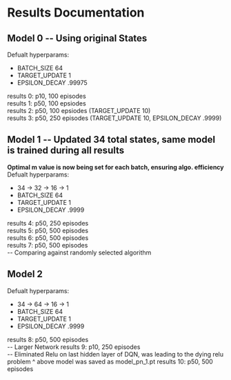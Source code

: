 # Results Documentation

## Model 0 -- Using original States 
Defualt hyperparams: 
- BATCH_SIZE 64 
- TARGET_UPDATE 1
- EPSILON_DECAY .99975 

results 0: p10, 100 episodes </br>
results 1: p50, 100 epsiodes </br>
results 2: p50, 100 epsiodes (TARGET_UPDATE 10) </br>
results 3: p50, 250 episodes (TARGET_UPDATE 10,  EPSILON_DECAY .9999) </br>

## Model 1 -- Updated 34 total states, same model is trained during all results
**Optimal m value is now being set for each batch, ensuring algo. efficiency**
Defualt hyperparams: 
- 34 -> 32 -> 16 -> 1
- BATCH_SIZE 64 
- TARGET_UPDATE 1
- EPSILON_DECAY .9999

results 4: p50, 250 episodes </br>
results 5: p50, 500 episodes </br>
results 6: p50, 500 episodes </br>
results 7: p50, 500 episodes </br>  -- Comparing against randomly selected algorithm


## Model 2 
Defualt hyperparams: 
- 34 -> 64 -> 16 -> 1
- BATCH_SIZE 64 
- TARGET_UPDATE 1
- EPSILON_DECAY .9999

results 8: p50, 500 episodes </br> -- Larger Network
results 9: p10, 250 episodes </br> -- Eliminated Relu on last hidden layer of DQN, was leading to the dying relu problem
^ above model was saved as model_pn_1.pt
results 10: p50, 500 episodes </br>